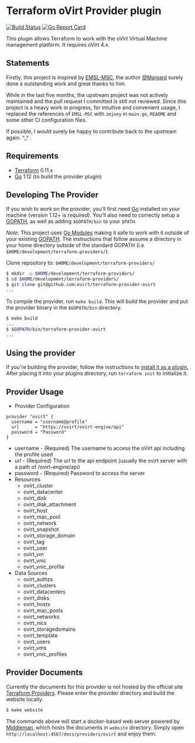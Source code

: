 Terraform oVirt Provider plugin
===============================

[![Build Status](https://travis-ci.org/oVirt/terraform-provider-ovirt.svg?branch=master)](https://travis-ci.org/oVirt/terraform-provider-ovirt)
[![Go Report Card](https://goreportcard.com/badge/github.com/ovirt/terraform-provider-ovirt)](https://goreportcard.com/report/github.com/ovirt/terraform-provider-ovirt)


This plugin allows Terraform to work with the oVirt Virtual Machine management platform.
It requires oVirt 4.x. 


Statements
-----------

Firstly, this project is inspired by [EMSL-MSC](http://github.com/EMSL-MSC/terraform-provider-ovirt), the author [@Maigard](https://github.com/EMSL-MSC/terraform-provider-ovirt/commits?author=Maigard) surely done a outstanding work and great thanks to him.

While in the last five months, the upstream project was not actively maintained and the pull request I committed is still not reviewed. Since this project is a heavy work in progress, for intuitive and convenient usage, I replaced the references of `EMSL-MSC` with `imjoey` in `main.go`, `README` and some other CI configuration files.

If possible, I would surely be happy to contribute back to the upstream again. ^_^ .


Requirements
------------

-	[Terraform](https://www.terraform.io/downloads.html) 0.11.x
-	[Go](https://golang.org/doc/install) 1.12 (to build the provider plugin)


Developing The Provider
-----------------------

If you wish to work on the provider, you'll first need [Go](https://golang.org) installed on your machine (version 1.12+ is *required*). You'll also need to correctly setup a [GOPATH](https://golang.org/doc/code.html#GOPATH), as well as adding `$GOPATH/bin` to your `$PATH`.

*Note:* This project uses [Go Modules](https://blog.golang.org/using-go-modules) making it safe to work with it outside of your existing [GOPATH](http://golang.org/doc/code.html#GOPATH). The instructions that follow assume a directory in your home directory outside of the standard GOPATH (i.e `$HOME/development/terraform-providers/`).

Clone repository to: `$HOME/development/terraform-providers/`

```sh
$ mkdir -p $HOME/development/terraform-providers/
$ cd $HOME/development/terraform-providers/
$ git clone git@github.com:ovirt/terraform-provider-ovirt
...
```

To compile the provider, run `make build`. This will build the provider and put the provider binary in the `$GOPATH/bin` directory.

```sh
$ make build
...
$ $GOPATH/bin/terraform-provider-ovirt
...
```


Using the provider
------------------
If you're building the provider, follow the instructions to [install it as a plugin.](https://www.terraform.io/docs/plugins/basics.html#installing-a-plugin) After placing it into your plugins directory,  run `terraform init` to initialize it.

Provider Usage
--------------

* Provider Configuration
```HCL
provider "ovirt" {
  username = "username@profile"
  url      = "https://ovirt/ovirt-engine/api"
  password = "Password"
}
```
  * username - (Required) The username to access the oVirt api including the profile used
  * url - (Required) The url to the api endpoint (usually the ovirt server with a path of /ovirt-engine/api)
  * password - (Required) Password to access the server
* Resources
  * ovirt_cluster
  * ovirt_datacenter
  * ovirt_disk
  * ovirt_disk_attachment
  * ovirt_host
  * ovirt_mac_pool
  * ovirt_network
  * ovirt_snapshot
  * ovirt_storage_domain
  * ovirt_tag
  * ovirt_user
  * ovirt_vm
  * ovirt_vnic
  * ovirt_vnic_profile
* Data Sources
  * ovirt_authzs
  * ovirt_clusters
  * ovirt_datacenters
  * ovirt_disks
  * ovirt_hosts
  * ovirt_mac_pools
  * ovirt_networks
  * ovirt_nics
  * ovirt_storagedomains
  * ovirt_template
  * ovirt_users
  * ovirt_vms
  * ovirt_vnic_profiles

Provider Documents
--------------
Currently the documents for this provider is not hosted by the official site [Terraform Providers](https://www.terraform.io/docs/providers/index.html). Please enter the provider directory and build the website locally.

```sh
$ make website
```

The commands above will start a docker-based web server powered by [Middleman](https://middlemanapp.com/), which hosts the documents in `website` directory. Simply open `http://localhost:4567/docs/providers/ovirt` and enjoy them.
